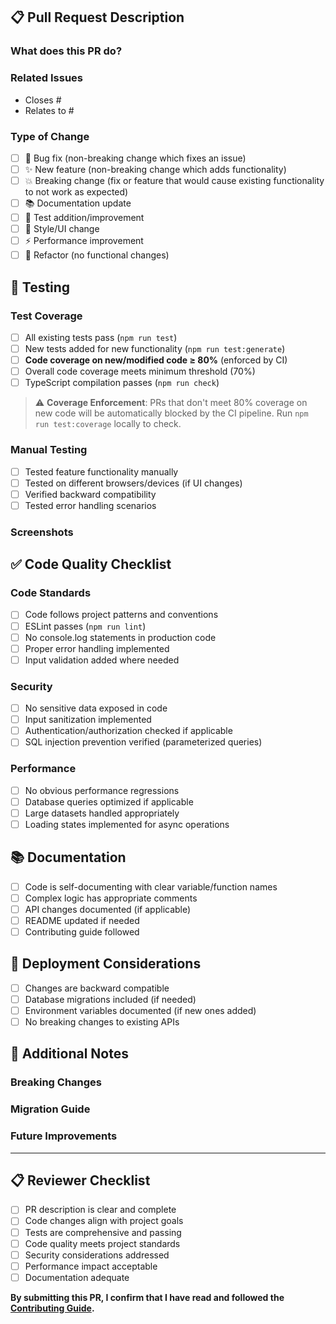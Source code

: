 ## 📋 Pull Request Description

### What does this PR do?

<!-- Provide a clear and concise description of the changes -->

### Related Issues

<!-- Link to related issues using "Closes #123" or "Relates to #123" -->

- Closes #
- Relates to #

### Type of Change

<!-- Mark the type of change with an "x" -->

- [ ] 🐛 Bug fix (non-breaking change which fixes an issue)
- [ ] ✨ New feature (non-breaking change which adds functionality)
- [ ] 💥 Breaking change (fix or feature that would cause existing functionality to not work as expected)
- [ ] 📚 Documentation update
- [ ] 🧪 Test addition/improvement
- [ ] 🎨 Style/UI change
- [ ] ⚡ Performance improvement
- [ ] 🔧 Refactor (no functional changes)

## 🧪 Testing

### Test Coverage

- [ ] All existing tests pass (`npm run test`)
- [ ] New tests added for new functionality (`npm run test:generate`)
- [ ] **Code coverage on new/modified code ≥ 80%** (enforced by CI)
- [ ] Overall code coverage meets minimum threshold (70%)
- [ ] TypeScript compilation passes (`npm run check`)

> ⚠️ **Coverage Enforcement**: PRs that don't meet 80% coverage on new code will be automatically blocked by the CI pipeline. Run `npm run test:coverage` locally to check.

### Manual Testing

<!-- Describe how you tested these changes -->

- [ ] Tested feature functionality manually
- [ ] Tested on different browsers/devices (if UI changes)
- [ ] Verified backward compatibility
- [ ] Tested error handling scenarios

### Screenshots

<!-- Add screenshots for UI changes -->

## ✅ Code Quality Checklist

### Code Standards

- [ ] Code follows project patterns and conventions
- [ ] ESLint passes (`npm run lint`)
- [ ] No console.log statements in production code
- [ ] Proper error handling implemented
- [ ] Input validation added where needed

### Security

- [ ] No sensitive data exposed in code
- [ ] Input sanitization implemented
- [ ] Authentication/authorization checked if applicable
- [ ] SQL injection prevention verified (parameterized queries)

### Performance

- [ ] No obvious performance regressions
- [ ] Database queries optimized if applicable
- [ ] Large datasets handled appropriately
- [ ] Loading states implemented for async operations

## 📚 Documentation

- [ ] Code is self-documenting with clear variable/function names
- [ ] Complex logic has appropriate comments
- [ ] API changes documented (if applicable)
- [ ] README updated if needed
- [ ] Contributing guide followed

## 🔄 Deployment Considerations

- [ ] Changes are backward compatible
- [ ] Database migrations included (if needed)
- [ ] Environment variables documented (if new ones added)
- [ ] No breaking changes to existing APIs

## 📝 Additional Notes

<!-- Any additional information about this PR -->

### Breaking Changes

<!-- If this PR introduces breaking changes, describe them here -->

### Migration Guide

<!-- If users need to migrate code/data, provide instructions -->

### Future Improvements

<!-- Note any follow-up work that might be needed -->

---

## 📋 Reviewer Checklist

<!-- For reviewers to complete -->

- [ ] PR description is clear and complete
- [ ] Code changes align with project goals
- [ ] Tests are comprehensive and passing
- [ ] Code quality meets project standards
- [ ] Security considerations addressed
- [ ] Performance impact acceptable
- [ ] Documentation adequate

**By submitting this PR, I confirm that I have read and followed the [Contributing Guide](../CONTRIBUTING.md).**
